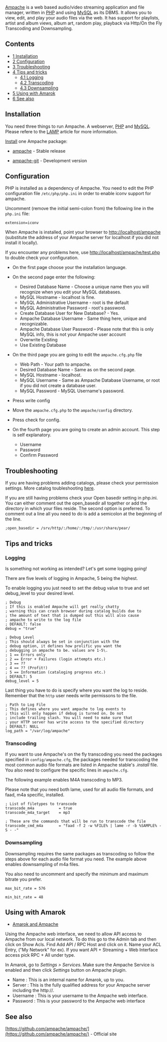 [Ampache](http://ampache.org/) is a web based audio/video streaming application and file manager, written in [PHP](/index.php/PHP "PHP") and using [MySQL](/index.php/MySQL "MySQL") as its DBMS. It allows you to view, edit, and play your audio files via the web. It has support for playlists, artist and album views, album art, random play, playback via Http/On the Fly Transcoding and Downsampling.

## Contents

*   [1 Installation](#Installation)
*   [2 Configuration](#Configuration)
*   [3 Troubleshooting](#Troubleshooting)
*   [4 Tips and tricks](#Tips_and_tricks)
    *   [4.1 Logging](#Logging)
    *   [4.2 Transcoding](#Transcoding)
    *   [4.3 Downsampling](#Downsampling)
*   [5 Using with Amarok](#Using_with_Amarok)
*   [6 See also](#See_also)

## Installation

You need three things to run Ampache. A webserver, [PHP](/index.php/PHP "PHP") and [MySQL](/index.php/MySQL "MySQL"). Please refere to the [LAMP](/index.php/LAMP "LAMP") article for more information.

[Install](/index.php/Install "Install") one Ampache package:

*   [ampache](https://aur.archlinux.org/packages/ampache/) - Stable release

*   [ampache-git](https://aur.archlinux.org/packages/ampache-git/) - Development version

## Configuration

PHP is installed as a dependency of Ampache. You need to edit the PHP configuration file `/etc/php/php.ini` in order to enable iconv support for ampache.

Uncomment (remove the initial semi-colon from) the following line in the `php.ini` file:

```
extension=iconv

```

When Ampache is installed, point your browser to [http://localhost/ampache](http://localhost/ampache) (substitute the address of your Ampache server for localhost if you did not install it locally).

If you encounter any problems here, use [http://localhost/ampache/test.php](http://localhost/ampache/test.php) to double check your configuration.

*   On the first page choose your the installation language.

*   On the second page enter the following:
    *   Desired Database Name - Choose a unique name then you will recognize when you edit your MySQL databases.
    *   MySQL Hostname - localhost is fine.
    *   MySQL Administrative Username - root is the default
    *   MySQL Administrative Password - root's password.
    *   Create Database User for New Database? - Yes.
    *   Ampache Database Username - Same thing here, unique and recognizable.
    *   Ampache Database User Password - Please note that this is only MySQL info, this is not your Ampache user account
    *   Overwrite Existing
    *   Use Existing Database

*   On the third page you are going to edit the `ampache.cfg.php` file
    *   Web Path - Your path to ampache.
    *   Desired Database Name - Same as on the second page.
    *   MySQL Hostname - localhost.
    *   MySQL Username - Same as Ampache Database Username, or root if you did not create a database user.
    *   MySQL Password - MySQL Username's password.
*   Press write config
*   Move the `ampache.cfg.php` to the `ampache/config` directory.
*   Press check for config.

*   On the fourth page you are going to create an admin account. This step is self explanatory.
    *   Username
    *   Password
    *   Confirm Password

## Troubleshooting

If you are having problems adding catalogs, please check your permission settings. More catalog toubleshooting [here](http://ampache.org/wiki/install:catalog#permissions).

If you are still having problems check your Open basedir setting in php.ini. You can either comment out the open_basedir all together or add the directory in which your files reside. The second option is preferred. To comment out a line all you need to do is add a semicolon at the beginning of the line.

```
;open_basedir = /srv/http/:/home/:/tmp/:/usr/share/pear/

```

## Tips and tricks

### Logging

Is something not working as intended? Let's get some logging going!

There are five levels of logging in Ampache, 5 being the highest.

To enable logging you just need to set the debug value to true and set debug_level to your desired level.

```
; Debug
; If this is enabled Ampache will get really chatty
; warning this can crash browser during catalog builds due to 
; the amount of text that is dumped out this will also cause 
; ampache to write to the log file
; DEFAULT: false
debug = "true"

; Debug Level
; This should always be set in conjunction with the
; debug option, it defines how prolific you want the
; debugging in ampache to be. values are 1-5\. 
; 1 == Errors only
; 2 == Error + Failures (login attempts etc.)
; 3 == ??
; 4 == ?? (Profit!)
; 5 == Information (cataloging progress etc.)
; DEFAULT: 5
debug_level = 5
```

Last thing you have to do is specify where you want the log to reside. Remember that the `http` user needs write permissons to the file.

```
; Path to Log File
; This defines where you want ampache to log events to
; this will only happen if debug is turned on. Do not
; include trailing slash. You will need to make sure that
; your HTTP server has write access to the specified directory
; DEFAULT: NULL
log_path = "/var/log/ampache"
```

### Transcoding

If you want to use Ampache's on the fly transcoding you need the packages specified in `config/ampache.cfg`, the packages needed for transcoding the most common audio file formats are listed in Ampache stable's *.install* file. You also need to configure the specific lines in `ampache.cfg`.

The following example enables M4A transcoding to MP3.

Please note that you need both lame, used for all audio file formats, and faad, m4a specific, installed.

```
; List of filetypes to transcode
transcode_m4a           = true
transcode_m4a_target    = mp3 

; These are the commands that will be run to transcode the file
transcode_cmd_m4a       = "faad -f 2 -w %FILE% | lame -r -b %SAMPLE% -S - -"

```

### Downsampling

Downsampling requires the same packages as transcoding so follow the steps above for each audio file format you need. The example above enables downsampling of m4a files.

You also need to uncomment and specify the minimum and maximum bitrate you prefer.

```
max_bit_rate = 576

min_bit_rate = 48
```

## Using with Amarok

*   [Amarok and Ampache](http://ampache.org/wiki/config:amarok)

Using the Ampache web interface, we need to allow API access to Ampache from our local network. To do this go to the Admin tab and then click on Show Acls. Find Add API / RPC Host and click on it. Name your ACL Entry, ("My Network" for ex). If you want API + Streaming + Web Interface access pick RPC + All under type.

In Amarok, go to *Settings > Services*. Make sure the Ampache Service is enabled and then click *Settings* button on Ampache plugin.

*   Name : This is an internal name for Amarok, up to you.
*   Server : This is the fully qualified address for your Ampache server including the http://.
*   Username : This is your username to the Ampache web interface.
*   Password : This is your password to the Ampache web interface

## See also

[https://github.com/ampache/ampache/](https://github.com/ampache/ampache/) - Official site